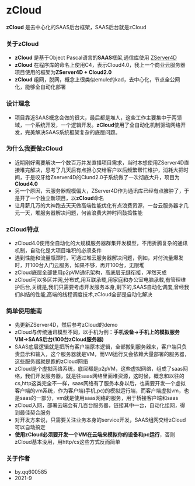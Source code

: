 # zCloud

**zCloud** 是去中心化的SAAS后台框架，SAAS后台就是zCloud

### 关于zCloud

- **zCloud** 是基于Object Pascal语言的**SAAS**框架,通信库使用 [ZServer4D](https://github.com/PassByYou888/ZServer4D)
- **zCloud** 在程序库的命名上使用C4，表示Cloud4.0，我上一个商业云服务器项目使用的框架为**ZServer4D + Cloud2.0**
- **zCloud** 组网，脱网，概念上很类似emule的kad，去中心化，节点全公网化，能够全自动化部署

### 设计理念

- 项目靠近SAAS概念会做的很大，最后都是堆人，这些工作主要集中于两领域，一个系统开发，一个逻辑开发。**zCloud**使用了全自动化机制驱动网络开发，完美解决SAAS系统框架复杂的底层问题。

### 为什么我要做zCloud

- 近期刚好需要解决一个数百万并发直播项目需求，当时本想使用ZServer4D直接堆完解决，思考了几天后有点担心交给客户以后频繁帮忙维护，消耗大把时间，于是咬牙给Zserver4D的Clund2.0子系统做了一次彻底大升，项目为**Cloud4.0**
- 另一个原因，云服务器规模偏大，ZServer4D作为通讯库已经有点臃肿了，于是开了一个独立新项目，以**zCloud**命名
- 让月薪几万的大神跑去天天做高端性能优化有点浪费资源，一台云服务器才几元一天，堆服务器解决问题，何苦浪费大神时间鼓捣性能

### zCloud特点

- zCloud4.0使用全自动化的大规模服务器群集开发模型，不用折腾复杂的通讯机制，自动化是大项目堆积的必须条件
- 遇到性能和流量瓶颈时，可通过堆云服务器解决问题，例如，对付流量爆发时，开100台入门云服务，如果不够，再开100台，无限堆
- zCloud底层全部使用p2pVM通讯架构，高底层无缝衔接，浑然天成
- zCloud可以多区并网,分布式,用互联承载,用家庭和办公室电脑承载,有管理维护后台,关键是,我们只需要考虑开发服务本身,剩下的,SAAS自动化调度,曾经我们纠结的性能,高端的线程调度技术,zCloud全部是自动化解决

### 简单使用能南

- 先更新ZServer4D，然后参考zCloud的demo
- zCloud与传统通讯模型不同，以手机为例：**手机设备->手机上的模拟服务VM->SAAS后台(100台zCloud服务器)**
- SAAS底层逻辑就是把所有客户端原本逻辑，全部搬到服务器来，客户端只负责显示和输入，这个服务器就是VM，而VM运行又会依赖大量部署的服务器，这些服务器就是跑的zCloud网络
- zCloud是个虚拟网络系统，底层都是p2pVM，这些虚拟网络，组成了saas网络，我们开发服务器，就是往saas网络里面堆资源，这时候，概念和以往的cs,http这类完全不一样，saas网络有了服务本身以后，也需要开发一个虚拟客户端的vm系统，作为客户端(手机,pc)的模拟运行端，而客户端虚拟vm，也是saas的一部分，vm就是使用saas网络的服务，用于桥接客户端和saas
- zCloud入网，部署云端会有几百台服务器，链接其中一台，自动化组网，得到最佳契合服务
- 对开发方来说，只需要关注业务本身的service开发，SAAS组网交给zCloud可以自动搞定
- **使用zCloud必须要开发一个VM在云端来模拟你的设备和pc运行**，否则zCloud基本没用，用http/cs这些方式反而简单


### 关于作者
- by.qq600585
- 2021-9
